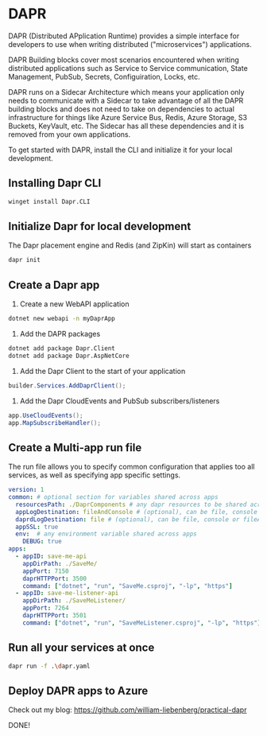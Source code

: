 # DAPR

DAPR (Distributed APplication Runtime) provides a simple interface for developers to use when writing distributed ("microservices") applications.

DAPR Building blocks cover most scenarios encountered when writing distributed applications such as Service to Service communication, State Management, PubSub, Secrets, Configuiration, Locks, etc.

DAPR runs on a Sidecar Architecture which means your application only needs to communicate with a Sidecar to take advantage of all the DAPR building blocks and does not need to take on dependencies to actual infrastructure for things like Azure Service Bus, Redis, Azure Storage, S3 Buckets, KeyVault, etc. The Sidecar has all these dependencies and it is removed from your own applications.

To get started with DAPR, install the CLI and initialize it for your local development.

## Installing Dapr CLI

```sh
winget install Dapr.CLI
```

## Initialize Dapr for local development

The Dapr placement engine and Redis (and ZipKin) will start as containers

```sh
dapr init
```

## Create a Dapr app

1. Create a new WebAPI application

  ```sh
  dotnet new webapi -n myDaprApp
  ```

1. Add the DAPR packages

  ```sh
  dotnet add package Dapr.Client 
  dotnet add package Dapr.AspNetCore
  ```

1. Add the Dapr Client to the start of your application

  ```csharp
  builder.Services.AddDaprClient();
  ```

1. Add the Dapr CloudEvents and PubSub subscribers/listeners

  ```csharp
  app.UseCloudEvents();
  app.MapSubscribeHandler();
  ```

## Create a Multi-app run file

The run file allows you to specify common configuration that applies too all services, as well as specifying app specific settings.

```yaml
version: 1
common: # optional section for variables shared across apps
  resourcesPath: ./DaprComponents # any dapr resources to be shared across apps
  appLogDestination: fileAndConsole # (optional), can be file, console or fileAndConsole. default is fileAndConsole.
  daprdLogDestination: file # (optional), can be file, console or fileAndConsole. default is file.
  appSSL: true
  env:  # any environment variable shared across apps
    DEBUG: true
apps:
  - appID: save-me-api
    appDirPath: ./SaveMe/
    appPort: 7150
    daprHTTPPort: 3500
    command: ["dotnet", "run", "SaveMe.csproj", "-lp", "https"]
  - appID: save-me-listener-api
    appDirPath: ./SaveMeListener/
    appPort: 7264
    daprHTTPPort: 3501
    command: ["dotnet", "run", "SaveMeListener.csproj", "-lp", "https"]
```

## Run all your services at once

```sh
dapr run -f .\dapr.yaml
```

## Deploy DAPR apps to Azure

Check out my blog: https://github.com/william-liebenberg/practical-dapr

DONE!